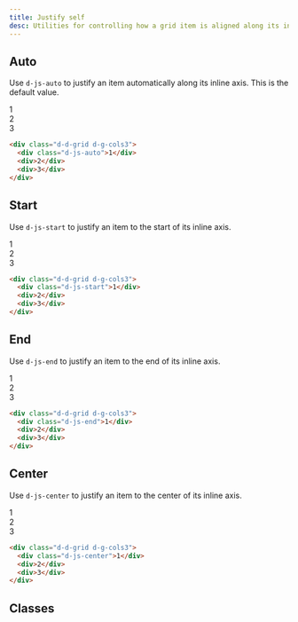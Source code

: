 ```yaml
---
title: Justify self
desc: Utilities for controlling how a grid item is aligned along its inline axis.
---
```


## Auto

Use `d-js-auto` to justify an item automatically along its inline axis. This is the default value.

<code-well-header class="d-fl-center d-fd-column d-p24 d-bgc-purple-100 d-bgo50 d-w100p d-hmn102" custom>
  <div class="d-d-grid d-g-cols3 d-w100p d-bar8 d-bgc-purple-100">
    <div class="d-fl-center d-js-auto d-m8 d-p16 d-wmn64 d-bgc-purple-300 d-bar4 d-fs-300 d-fw-bold">1</div>
    <div class="d-fl-center d-m8 d-p16 d-wmn64 d-bgc-purple-300 d-bar4 d-fs-300 d-fw-bold d-o50">2</div>
    <div class="d-fl-center d-m8 d-p16 d-wmn64 d-bgc-purple-300 d-bar4 d-fs-300 d-fw-bold d-o50">3</div>
  </div>
</code-well-header>

```html
<div class="d-d-grid d-g-cols3">
  <div class="d-js-auto">1</div>
  <div>2</div>
  <div>3</div>
</div>
```

## Start

Use `d-js-start` to justify an item to the start of its inline axis.

<code-well-header class="d-fl-center d-fd-column d-p24 d-bgc-green-100 d-bgo50 d-w100p d-hmn102" custom>
  <div class="d-d-grid d-g-cols3 d-w100p d-bar8 d-bgc-green-100">
    <div class="d-fl-center d-js-start d-m8 d-p16 d-wmn64 d-bgc-green-200 d-bar4 d-fs-300 d-fw-bold">1</div>
    <div class="d-fl-center d-m8 d-p16 d-wmn64 d-bgc-green-200 d-bar4 d-fs-300 d-fw-bold d-o50">2</div>
    <div class="d-fl-center d-m8 d-p16 d-wmn64 d-bgc-green-200 d-bar4 d-fs-300 d-fw-bold d-o50">3</div>
  </div>
</code-well-header>

```html
<div class="d-d-grid d-g-cols3">
  <div class="d-js-start">1</div>
  <div>2</div>
  <div>3</div>
</div>
```

## End

Use `d-js-end` to justify an item to the end of its inline axis.

<code-well-header class="d-fl-center d-fd-column d-p24 d-bgc-magenta-100 d-bgo50 d-w100p d-hmn102" custom>
  <div class="d-d-grid d-g-cols3 d-w100p d-bar8 d-bgc-magenta-100">
    <div class="d-fl-center d-js-end d-m8 d-p16 d-wmn64 d-bgc-magenta-100 d-bar4 d-fs-300 d-fw-bold">1</div>
    <div class="d-fl-center d-m8 d-p16 d-wmn64 d-bgc-magenta-100 d-bar4 d-fs-300 d-fw-bold d-o50">2</div>
    <div class="d-fl-center d-m8 d-p16 d-wmn64 d-bgc-magenta-100 d-bar4 d-fs-300 d-fw-bold d-o50">3</div>
  </div>
</code-well-header>

```html
<div class="d-d-grid d-g-cols3">
  <div class="d-js-end">1</div>
  <div>2</div>
  <div>3</div>
</div>
```

## Center

Use `d-js-center` to justify an item to the center of its inline axis.

<code-well-header class="d-fl-center d-fd-column d-p24 d-bgc-red-100 d-bgo50 d-w100p d-hmn102" custom>
  <div class="d-d-grid d-g-cols3 d-w100p d-bar8 d-bgc-red-100">
    <div class="d-fl-center d-js-center d-m8 d-p16 d-wmn64 d-bgc-red-100 d-bar4 d-fs-300 d-fw-bold">1</div>
    <div class="d-fl-center d-m8 d-p16 d-wmn64 d-bgc-red-100 d-bar4 d-fs-300 d-fw-bold d-o50">2</div>
    <div class="d-fl-center d-m8 d-p16 d-wmn64 d-bgc-red-100 d-bar4 d-fs-300 d-fw-bold d-o50">3</div>
  </div>
</code-well-header>

```html
<div class="d-d-grid d-g-cols3">
  <div class="d-js-center">1</div>
  <div>2</div>
  <div>3</div>
</div>
```

## Classes

<utility-class-table>
  <template #content>
    <tbody>
      <tr v-for="i in ['center', 'end', 'start', 'left', 'right', 'baseline', 'first-baseline', 'last-baseline', 'stretch', 'safe', 'unsafe', 'normal', 'legacy', 'auto', 'unset']">
        <th scope="row" class="d-ff-mono d-fc-purple-400 d-fw-normal d-fs-100">.d-js-{{ i }}</th>
        <td class="d-ff-mono d-fs-100">justify-self: {{ i }} !important;</td>
      </tr>
    </tbody>
  </template>
</utility-class-table>
